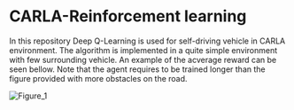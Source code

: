 # CARLA-Reinforcement learning
In this repository Deep Q-Learning is used for self-driving vehicle in CARLA environment. The algorithm is implemented in a quite simple environment with few surrounding vehicle. An example of the acverage reward can be seen bellow. Note that the agent requires to be trained longer than the figure provided with more obstacles on the road. 

![Figure_1](https://user-images.githubusercontent.com/51369142/86182178-5e64bb80-bb27-11ea-870e-6fc0f4048408.png)
